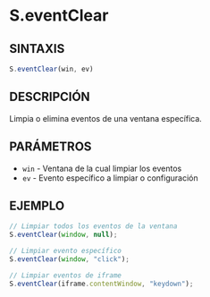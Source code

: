 # S.eventClear

## SINTAXIS
```javascript
S.eventClear(win, ev)
```

## DESCRIPCIÓN
Limpia o elimina eventos de una ventana específica.

## PARÁMETROS
- `win` - Ventana de la cual limpiar los eventos
- `ev` - Evento específico a limpiar o configuración

## EJEMPLO
```javascript
// Limpiar todos los eventos de la ventana
S.eventClear(window, null);

// Limpiar evento específico
S.eventClear(window, "click");

// Limpiar eventos de iframe
S.eventClear(iframe.contentWindow, "keydown");
```